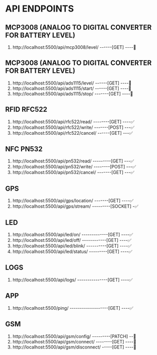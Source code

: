 # API ENDPOINTS

## MCP3008 (ANALOG TO DIGITAL CONVERTER FOR BATTERY LEVEL)
1. http://localhost:5500/api/mcp3008/level/ ------[GET] ----🚫

## MCP3008 (ANALOG TO DIGITAL CONVERTER FOR BATTERY LEVEL)
1. http://localhost:5500/api/ads1115/level/ ------[GET] ----🚫
2. http://localhost:5500/api/ads1115/start/ ------[GET] ----🚫
3. http://localhost:5500/api/ads1115/stop/ -------[GET] ----🚫

##  RFID RFC522
1. http://localhost:5500/api/rfc522/read/ --------[GET] ----✅
2. http://localhost:5500/api/rfc522/write/ -------[POST] ---✅
3. http://localhost:5500/api/rfc522/cancel/ ------[GET]  ---✅

## NFC PN532
1. http://localhost:5500/api/pn532/read/ ---------[GET]  ---✅
2. http://localhost:5500/api/pn532/write/ --------[POST] ---✅
3. http://localhost:5500/api/pn532/cancel/ -------[GET]  ---✅

## GPS
1. http://localhost:5500/api/gps/location/ -------[GET] ----✅
2. http://localhost:5500/api/gps/stream/ ---------[SOCKET] -✅

## LED
1. http://localhost:5500/api/led/on/ -------------[GET] ----✅
2. http://localhost:5500/api/led/off/ ------------[GET] ----✅
3. http://localhost:5500/api/led/blink/ ----------[GET] ----✅
4. http://localhost:5500/api/led/status/ ---------[GET] ----✅

## LOGS
1. http://localhost:5500/api/logs/ ---------------[GET] ----✅

## APP
1. http://localhost:5500/ping/ -------------------[GET] ----✅

## GSM
1. http://localhost:5500/api/gsm/config/ ---------[PATCH] --🚫
2. http://localhost:5500/api/gsm/connect/ --------[GET] ----🚫
3. http://localhost:5500/api/gsm/disconnect/ -----[GET] ----🚫